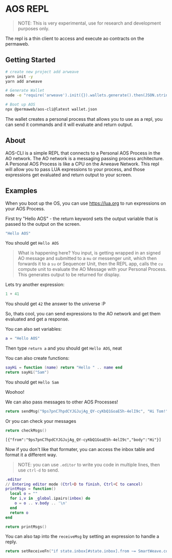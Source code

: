 # AOS REPL

> NOTE: This is very experimental, use for research and development purposes only.

The repl is a thin client to access and execute ao contracts on the permaweb.

## Getting Started

```sh
# create new project add arweave
yarn init -y
yarn add arweave

# Generate Wallet
node -e "require('arweave').init({}).wallets.generate().then(JSON.stringify).then(console.log.bind(console))" > wallet.json

# Boot up AOS
npx @permaweb/aos-cli@latest wallet.json
```

The wallet creates a personal process that allows you to use as a repl, you can send it commands and it will evaluate and return output.

## About

AOS-CLI is a simple REPL that connects to a Personal AOS Process in the AO network. The AO network is a messaging passing process architecture. A Personal AOS Process is like a CPU on the Arweave Network. This repl will allow you to pass LUA expressions to your process, and those expressions get evaluated and return output to your screen.  

## Examples

When you boot up the OS, you can use https://lua.org to run expressions on your AOS Process.

First try "Hello AOS" - the return keyword sets the output variable that is passed to the output on the screen.

```lua
"Hello AOS"
```

You should get `Hello AOS`

> What is happening here? You input, is getting wrapped in an signed AO message and submitted to a `mu` or messenger unit, which then forwards it to a `su` or Sequencer Unit, then the REPL app, calls the `cu` compute unit to evaluate the AO Message with your Personal Process. This generates output to be returned for display.

Lets try another expression:

```lua
1 + 41
```

You should get `42` the answer to the universe :P

So, thats cool, you can send expressions to the AO network and get them evaluated and get a response.

You can also set variables:

```lua
a = "Hello AOS"
```

Then type `return a` and you should get `Hello AOS`, neat

You can also create functions:

```lua
sayHi = function (name) return "Hello " .. name end
return sayHi("Sam")
```

You should get `Hello Sam`

Woohoo!

We can also pass messages to other AOS Processes!

```lua
return sendMsg("9ps7pnC7hpdCYJGJujAg_QY-cyKbQ1GoaE5h-4elI9c", "Hi Tom!")
```

Or you can check your messages

```lua
return checkMsgs()
```

`[{"from":"9ps7pnC7hpdCYJGJujAg_QY-cyKbQ1GoaE5h-4elI9c","body":"Hi"}]`

Now if you don't like that formater, you can access the inbox table and format it a different way.

> NOTE: you can use `.editor` to write you code in multiple lines, then use `ctrl-d` to send.

```lua
.editor
// Entering editor mode (Ctrl+D to finish, Ctrl+C to cancel)
printMsgs = function() 
  local o = ""
  for i,v in _global.ipairs(inbox) do
    o = o .. v.body .. '\n'
  end
  return o
end
```

```lua
return printMsgs()
```


You can also tap into the `receiveMsg` by setting an expression to handle a reply.

```lua
return setReceiveFn("if state.inbox[#state.inbox].from ~= SmartWeave.contract.id then return { target = state.inbox[#state.inbox].from, message = { ['function'] = 'receiveMsg', body = 'Thank you for sending message', from = SmartWeave.contract.id }} end");
```


